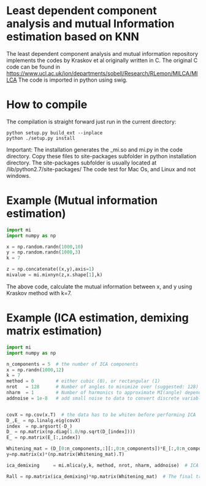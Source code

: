 # Least dependent component analysis and mutual Information estimation based on KNN
The least dependent component analysis and mutual information repository implements the codes by Kraskov et al originally written in C.
The original C code can be found in https://www.ucl.ac.uk/ion/departments/sobell/Research/RLemon/MILCA/MILCA
The code is imported in python using swig. 

# How to compile
The compilation is straight forward just run in the current directory:

```shell
python setup.py build_ext --inplace
python ./setup.py install
```

Important: The installation generates the _mi.so  and mi.py in the code directory. Copy these files to site-packages subfolder in python installation directory.
The site-packages subfolder is usually located at <python installation directory>/lib/python2.7/site-packages/
The code test for Mac Os, and Linux and not windows.

# Example (Mutual information estimation)

```python
import mi
import numpy as np

x = np.random.randn(1000,10)
y = np.random.randn(1000,3)
k = 7

z = np.concatenate((x,y),axis=1)
mivalue = mi.mixnyn(z,x.shape[1],k)
```
The above code, calculate the mutual information between x, and y using Kraskov method with k=7.

# Example (ICA estimation, demixing matrix estimation)

```python
import mi
import numpy as np

n_components = 5  # the number of ICA components
x = np.randn(1000,12)
k = 7
method = 0        # either cubic (0), or rectangular (1)
nrot   = 128      # Number of angles to minimize over (suggested: 128)
nharm  = 1        # Number of harmonics to approximate MI(angle) dependence; (suggested: 1)
addnoise = 1e-8   # add small noise to data to convert discrete variables into continuous


covX = np.cov(x.T)  # the data has to be whiten before performing ICA
D_,E_ = np.linalg.eig(covX)
index  = np.argsort(-D_)
D_ = np.matrix(np.diag(1.0/np.sqrt(D_[index])))
E_ = np.matrix(E_[:,index])

Whitening_mat = (D_[0:n_components,:][:,0:n_components])*E_[:,0:n_components].T
y=np.matrix(x)*(np.matrix(Whitening_mat).T)

ica_demixing     = mi.mlica(y,k, method, nrot, nharm, addnoise)  # ICA de-mixing matrix

Rall = np.matrix(ica_demixing)*np.matrix(Whitening_mat)  # The final transform (Matrix whitenning and ica demixing)
```